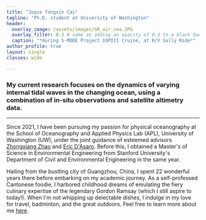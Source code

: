 ```yaml
---
title: "Joyce Tongxin Cai"
tagline: "Ph.D. student at University of Washington"
header:
  overlay_image: /assets/images/SR_air_sea.JPG
  overlay_filter: 0.3 # same as adding an opacity of 0.3 to a black background
  caption: "*during S-MODE Project IOPIII Cruise, at R/V Sally Ride*"
author_profile: true
layout: single
classes: wide

---
```

### My current research focuses on the dynamics of varying internal tidal waves in the changing ocean, using a combination of in-situ observations and satellite altimetry data. ###

---
Since 2021, I have been pursuing my passion for physical oceanography at the School of Oceanography and Applied Physics Lab (APL), University of Washington (UW), under the joint guidance of esteemed advisors <a href="https://apl.uw.edu/people/profile.php?last_name=Zhao&first_name=Zhongxiang">Zhongxiang Zhao</a> and <a href="https://apl.uw.edu/people/profile.php?last_name=D%27Asaro&first_name=Eric">Eric D'Asaro</a>. Before this, I obtained a Master's of Science in Environmental Engineering from Stanford University's Department of Civil and Environmental Engineering in the same year.

Hailing from the bustling city of Guangzhou, China, I spent 22 wonderful years there before embarking on my academic journey. As a self-professed Cantonese foodie, I harbored childhood dreams of emulating the fiery culinary expertise of the legendary Gordon Ramsay (which I still aspire to today!). When I'm not whipping up delectable dishes, I indulge in my love for travel, badminton, and the great outdoors. Feel free to learn more about me <a href="https://joycecaiocean.github.io/life/">here</a>.
